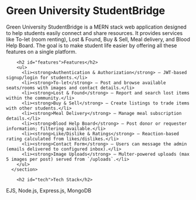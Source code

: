 
<h1>Green University StudentBridge</h1>
Green University StudentBridge is a MERN stack web application designed to help students easily connect and share resources. It provides services like To-let (room renting), Lost & Found, Buy & Sell, Meal delivery, and Blood Help Board. The goal is to make student life easier by offering all these features on a single platform.

        <h2 id="features">Features</h2>
        <ul>
          <li><strong>Authentication & Authorization</strong> — JWT-based signup/login for students.</li>
          <li><strong>To-let</strong> — Post and browse available seats/rooms with images and contact details.</li>
          <li><strong>Lost & Found</strong> — Report and search lost items within the community.</li>
          <li><strong>Buy & Sell</strong> — Create listings to trade items with other students.</li>
          <li><strong>Meal Delivery</strong> — Manage meal subscription details.</li>
          <li><strong>Blood Help Board</strong> — Post donor or requester information; filtering available.</li>
          <li><strong>Like/Dislike & Ratings</strong> — Reaction-based rating calculated from likes/dislikes.</li>
          <li><strong>Contact Form</strong> — Users can message the admin (emails delivered to configured inbox).</li>
          <li><strong>Image Uploads</strong> — Multer-powered uploads (max 5 images per post) served from `/uploads`.</li>
        </ul>
      </section>

        <h2 id="tech">Tech Stack</h2>
  EJS, Node.js, Express.js, MongoDB

